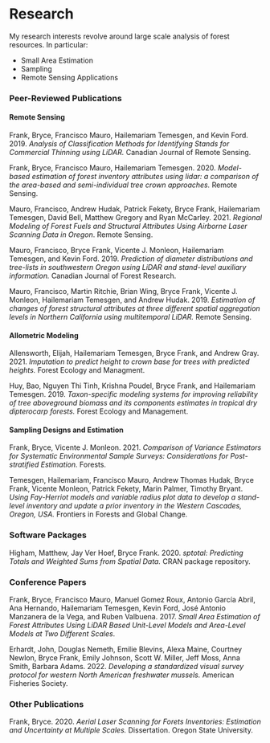 # Research

My research interests revolve around large scale analysis of forest resources. In particular:

- Small Area Estimation
- Sampling
- Remote Sensing Applications

### Peer-Reviewed Publications

#### Remote Sensing

Frank, Bryce, Francisco Mauro, Hailemariam Temesgen, and Kevin Ford. 2019. *Analysis of Classification Methods for Identifying Stands for Commercial Thinning using LiDAR.* Canadian Journal of Remote Sensing.

Frank, Bryce, Francisco Mauro, Hailemariam Temesgen. 2020. *Model-based estimation of forest inventory attributes using lidar: a comparison of the area-based and semi-individual tree crown approaches.* Remote Sensing.

Mauro, Francisco, Andrew Hudak, Patrick Fekety, Bryce Frank, Hailemariam Temesgen, David Bell, Matthew Gregory and Ryan McCarley. 2021. *Regional Modeling of Forest Fuels and Structural Attributes Using Airborne Laser Scanning Data in Oregon*. Remote Sensing. 

Mauro, Francisco, Bryce Frank, Vicente J. Monleon, Hailemariam Temesgen, and Kevin Ford. 2019.
*Prediction of diameter distributions and tree-lists in southwestern Oregon using LiDAR and
stand-level auxiliary information.* Canadian Journal of Forest Research.

Mauro, Francisco, Martin Ritchie, Brian Wing, Bryce Frank, Vicente J. Monleon, Hailemariam Temesgen, and Andrew Hudak. 2019. *Estimation of changes of forest structural attributes at three different spatial aggregation levels in Northern California using multitemporal LiDAR.* Remote Sensing.

#### Allometric Modeling

Allensworth, Elijah, Hailemariam Temesgen, Bryce Frank, and Andrew Gray. 2021. *Imputation to predict height to crown base for trees with predicted heights.* Forest Ecology and Managment.

Huy, Bao, Nguyen Thi Tinh, Krishna Poudel, Bryce Frank, and Hailemariam Temesgen. 2019. *Taxon-specific modeling systems for improving reliability of tree aboveground biomass and its components estimates in tropical dry dipterocarp forests.* Forest Ecology and Management.

#### Sampling Designs and Estimation

Frank, Bryce, Vicente J. Monleon. 2021. *Comparison of Variance Estimators for Systematic Environmental Sample Surveys: Considerations for Post-stratified Estimation.* Forests.

Temesgen, Hailemariam, Francisco Mauro, Andrew Thomas Hudak, Bryce Frank, Vicente Monleon, Patrick Fekety, Marin Palmer, Timothy Bryant. *Using Fay-Herriot models and variable radius plot data to develop a stand-level inventory and update a prior inventory in the Western Cascades, Oregon, USA.* Frontiers in Forests and Global Change.

### Software Packages

Higham, Matthew, Jay Ver Hoef, Bryce Frank. 2020. *sptotal: Predicting Totals and Weighted Sums from
Spatial Data.* CRAN package repository.

### Conference Papers

Frank, Bryce, Francisco Mauro, Manuel Gomez Roux, Antonio García Abril, Ana Hernando, Hailemariam
Temesgen, Kevin Ford, José Antonio Manzanera de la Vega, and Ruben Valbuena. 2017. *Small Area Estimation
of Forest Attributes Using LiDAR Based Unit-Level Models and Area-Level Models at Two Different
Scales*.

Erhardt, John, Douglas Nemeth, Emilie Blevins, Alexa Maine, Courtney Newlon, Bryce Frank, Emily Johnson, Scott W. Miller, Jeff Moss, Anna Smith, Barbara Adams. 2022. *Developing a standardized visual survey protocol for western North American freshwater mussels.* American Fisheries Society.

### Other Publications

Frank, Bryce. 2020. *Aerial Laser Scanning for Forets Inventories: Estimation and Uncertainty at Multiple
Scales.* Dissertation. Oregon State University.
